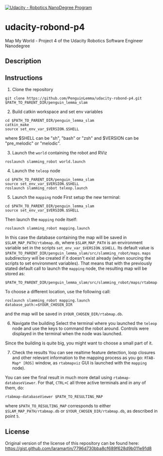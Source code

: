[![Udacity - Robotics NanoDegree Program](https://s3-us-west-1.amazonaws.com/udacity-robotics/Extra+Images/RoboND_flag.png)](https://www.udacity.com/robotics)

# udacity-robond-p4
Map My World - Project 4 of the Udacity Robotics Software Engineer Nanodegree

## Description

## Instructions

1. Clone the repository

```git
git clone https://github.com/PenguinLemma/udacity-robond-p4.git $PATH_TO_PARENT_DIR/penguin_lemma_slam
```

2. Build catkin workspace and set env variables

```shell
cd $PATH_TO_PARENT_DIR/penguin_lemma_slam
catkin_make
source set_env_var_$VERSION.$SHELL
```
where $SHELL can be "sh", "bash" or "zsh" and $VERSION can be "pre_melodic" or "melodic".

3. Launch the `world` containing the robot and RViz
```shell
roslaunch slamming_robot world.launch
```
4. Launch the `teleop` node
```shell
cd $PATH_TO_PARENT_DIR/penguin_lemma_slam
source set_env_var_$VERSION.$SHELL
roslaunch slamming_robot teleop.launch
```
5. Launch the `mapping` node
First setup the new terminal:
```shell
cd $PATH_TO_PARENT_DIR/penguin_lemma_slam
source set_env_var_$VERSION.$SHELL
```
Then launch the `mapping` node itself:
```shell
roslaunch slamming_robot mapping.launch
```
In this case the database containing the map will be saved in `$SLAM_MAP_PATH/rtabmap.db`, where `$SLAM_MAP_PATH` is an environment variable set in the scripts `set_env_var_$VERSION.$SHELL`. Its default value is `$PATH_TO_PARENT_DIR/penguin_lemma_slam/src/slamming_robot/maps`. `maps` subdirectory will be created if it doesn't exist already (when sourcing the scripts to set environment variables). That means that with the previously stated default call to launch the `mapping` node, the resulting map will be stored as:
```
$PATH_TO_PARENT_DIR/penguin_lemma_slam/src/slamming_robot/maps/rtabmap.db
```

To choose a different location, use the following call:
```shell
roslaunch slamming_robot mapping.launch database_path:=$YOUR_CHOSEN_DIR
```
and the map will be saved in `$YOUR_CHOSEN_DIR/rtabmap.db`.

6. Navigate the building
Select the terminal where you launched the `teleop` node and use the keys to command the robot around. Controls were displayed in the terminal when the node was launched.

Since the building is quite big, you might want to choose a small part of it.

7. Check the results
You can see realtime feature detection, loop closures and other relevant information to the mapping process as you go: `RTAB-Map* [ROS]` window, as `rtabmapviz` GUI is launched with the `mapping` node).

You can see the final result in much more detail using `rtabmap-databaseViewer`. For that, `CTRL+C` all three active terminals and in any of them, do:
```shell
rtabmap-databaseViewer $PATH_TO_RESULTING_MAP
```
where `$PATH_TO_RESULTING_MAP` corresponds to either `$SLAM_MAP_PATH/rtabmap.db` or `$YOUR_CHOSEN_DIR/rtabmap.db`, as described in point `5`.


## License
Original version of the license of this repository can be found here:
https://gist.github.com/laramartin/7796d730bba8cf689f628d9b011e91d8
